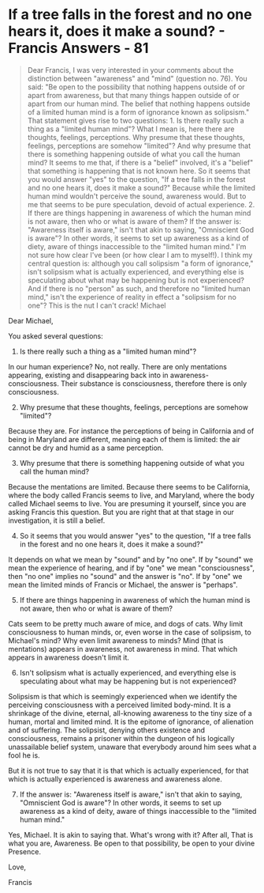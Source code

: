 # If a tree falls in the forest and no one hears it, does it make a sound? - Francis Answers - 81

>Dear Francis, I was very interested in your comments about the distinction between "awareness" and "mind" (question no. 76). You said: "Be open to the possibility that nothing happens outside of or apart from awareness, but that many things happen outside of or apart from our human mind. The belief that nothing happens outside of a limited human mind is a form of ignorance known as solipsism." That statement gives rise to two questions: 1. Is there really such a thing as a "limited human mind"? What I mean is, here there are thoughts, feelings, perceptions. Why presume that these thoughts, feelings, perceptions are somehow "limited"? And why presume that there is something happening outside of what you call the human mind? It seems to me that, if there is a "belief" involved, it's a "belief" that something is happening that is not known here. So it seems that you would answer "yes" to the question, "If a tree falls in the forest and no one hears it, does it make a sound?" Because while the limited human mind wouldn't perceive the sound, awareness would. But to me that seems to be pure speculation, devoid of actual experience. 2. If there are things happening in awareness of which the human mind is not aware, then who or what is aware of them? If the answer is: "Awareness itself is aware," isn't that akin to saying, "Omniscient God is aware"? In other words, it seems to set up awareness as a kind of diety, aware of things inaccessible to the "limited human mind." I'm not sure how clear I've been (or how clear I am to myself!). I think my central question is: although you call solipsism "a form of ignorance," isn't solipsism what is actually experienced, and everything else is speculating about what may be happening but is not experienced? And if there is no "person" as such, and therefore no "limited human mind," isn't the experience of reality in effect a "solipsism for no one"? This is the nut I can't crack! Michael

Dear Michael,

You asked several questions:

1. Is there really such a thing as a "limited human mind"?

In our human experience? No, not really. There are only mentations appearing, existing and disappearing back into in awareness-consciousness. Their substance is consciousness, therefore there is only consciousness.

2. Why presume that these thoughts, feelings, perceptions are somehow "limited"?

Because they are. For instance the perceptions of being in California and of being in Maryland are different, meaning each of them is limited: the air cannot be dry and humid as a same perception.

3. Why presume that there is something happening outside of what you call the human mind?

Because the mentations are limited. Because there seems to be California, where the body called Francis seems to live, and Maryland, where the body called Michael seems to live. You are presuming it yourself, since you are asking Francis this question. But you are right that at that stage in our investigation, it is still a belief.

4. So it seems that you would answer "yes" to the question, "If a tree falls in the forest and no one hears it, does it make a sound?"

It depends on what we mean by "sound" and by "no one". If by "sound" we mean the experience of hearing, and if by "one" we mean "consciousness", then "no one" implies no "sound" and the answer is "no". If by "one" we mean the limited minds of Francis or Michael, the answer is "perhaps".

5. If there are things happening in awareness of which the human mind is not aware, then who or what is aware of them?

Cats seem to be pretty much aware of mice, and dogs of cats. Why limit consciousness to human minds, or, even worse in the case of solipsism, to Michael's mind? Why even limit awareness to minds? Mind (that is mentations) appears in awareness, not awareness in mind. That which appears in awareness doesn't limit it.

6. Isn't solipsism what is actually experienced, and everything else is speculating about what may be happening but is not experienced?

Solipsism is that which is seemingly experienced when we identify the perceiving consciousness with a perceived limited body-mind. It is a shrinkage of the divine, eternal, all-knowing awareness to the tiny size of a human, mortal and limited mind. It is the epitome of ignorance, of alienation and of suffering. The solipsist, denying others existence and consciousness, remains a prisoner within the dungeon of his logically unassailable belief system, unaware that everybody around him sees what a fool he is.

But it is not true to say that it is that which is actually experienced, for that which is actually experienced is awareness and awareness alone.

7. If the answer is: "Awareness itself is aware," isn't that akin to saying, "Omniscient God is aware"? In other words, it seems to set up awareness as a kind of deity, aware of things inaccessible to the "limited human mind."

Yes, Michael. It is akin to saying that. What's wrong with it? After all, That is what you are, Awareness. Be open to that possibility, be open to your divine Presence.

Love,

Francis
